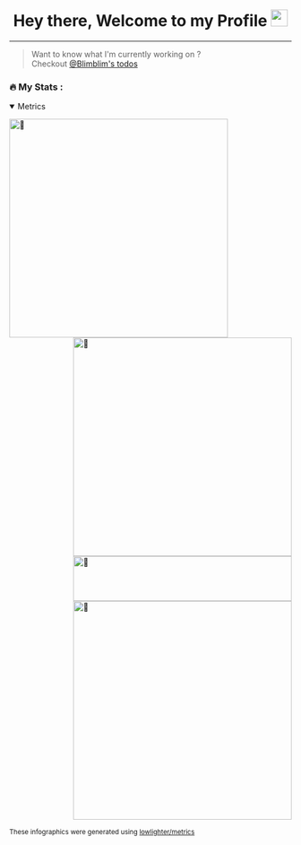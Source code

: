 <div id="header" align="center">
 <h1>
  Hey there, Welcome to my Profile
  <img src="https://media.giphy.com/media/hvRJCLFzcasrR4ia7z/giphy.gif" width="30px"/>
</h1>
</div>

---
> Want to know what I'm currently working on ?\
> Checkout [@Blimblim's todos](https://github.com/users/GeovaneSFT/projects/2)

### :fire: My Stats :


<details open>
<summary>
Metrics
</summary>


[<img align="left" width="390" alt="🦑" src="https://gist.githubusercontent.com/GeovaneSFT/9f2bd38c62f6aaf32025fa93fcce195f/raw/general.svg">](#)
[<img align="right" width="390" alt="🦑" src="https://gist.githubusercontent.com/GeovaneSFT/9f2bd38c62f6aaf32025fa93fcce195f/raw/medias.svg?p">](#)
[<img align="right" width="390" height="80" alt="🦑" src="https://gist.githubusercontent.com/GeovaneSFT/9f2bd38c62f6aaf32025fa93fcce195f/raw/placeholder.svg">](#)

<!-- [<img align="left" width="390" alt="🦑" src="https://gist.githubusercontent.com/GeovaneSFT/9f2bd38c62f6aaf32025fa93fcce195f/raw/sponsors.svg">](https://github.com/sponsors/GeovaneSFT) -->
[<img align="right" width="390" alt="🦑" src="https://gist.githubusercontent.com/GeovaneSFT/9f2bd38c62f6aaf32025fa93fcce195f/raw/achievements.svg">](#)

[<img width="100%" height="1" alt="🦑" src="https://gist.githubusercontent.com/GeovaneSFT/9f2bd38c62f6aaf32025fa93fcce195f/raw/placeholder.svg">](#)



<sub>These infographics were generated using [lowlighter/metrics](https://github.com/lowlighter/metrics)</sub>

</details>
